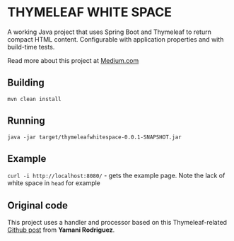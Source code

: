 # THYMELEAF WHITE SPACE

A working Java project that uses Spring Boot and Thymeleaf to return compact HTML content. Configurable with application properties and with build-time tests.

Read more about this project at [Medium.com](https://robinedwardellis.medium.com/558e54eff586) 

## Building

`mvn clean install`

## Running

`java -jar target/thymeleafwhitespace-0.0.1-SNAPSHOT.jar`

## Example

`curl -i http://localhost:8080/` - gets the example page. Note the lack of white space in `head` for example

## Original code

This project uses a handler and processor based on this Thymeleaf-related [Github post](https://github.com/thymeleaf/thymeleaf/issues/108#issuecomment-761724887) from **Yamani Rodriguez**.